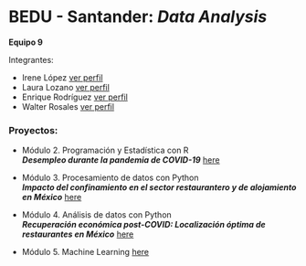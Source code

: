 # BEDU - Santander: *Data Analysis*

**Equipo 9**

Integrantes:
- Irene López [ver perfil](https://www.linkedin.com/in/irene-lopez-rodriguez/)
- Laura Lozano [ver perfil](https://www.linkedin.com/in/laura-lozano-bautista/)
- Enrique Rodríguez [ver perfil](https://www.linkedin.com/in/enrique-rodriguez97/)
- Walter Rosales [ver perfil]()

### Proyectos: 
- Módulo 2. Programación y Estadística con R  <br /> ***Desempleo durante la pandemia de COVID-19*** [here](R/)

- Módulo 3. Procesamiento de datos con Python  <br /> ***Impacto del confinamiento en el sector restaurantero y de alojamiento en México*** [here](Python/)

- Módulo 4. Análisis de datos con Python <br /> ***Recuperación económica post-COVID: Localización óptima de restaurantes en México*** [here](AD_Python/)

- Módulo 5. Machine Learning [here]()
